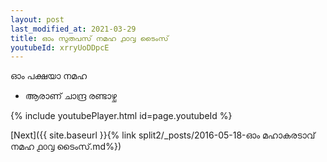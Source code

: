 ```yaml
---
layout: post
last_modified_at: 2021-03-29
title: ഓം സുതപസ് നമഹ ൧൦൮ ടൈംസ്
youtubeId: xrryUoDDpcE
---
```

 
 
 ഓം പക്ഷയാ നമഹ 
 
 -  ആരാണ് ചാന്ദ്ര രണ്ടാഴ്ച 
 
  
 
  
 
 
 
 
 
 


{% include youtubePlayer.html id=page.youtubeId %}
 
[Next]({{ site.baseurl }}{% link  split2/_posts/2016-05-18-ഓം മഹാകരടാവ് നമഹ ൧൦൮ ടൈംസ്.md%})
 
